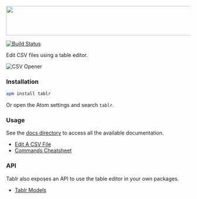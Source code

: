 <img src='http://abe33.github.io/atom-tablr/logo.svg' width='858' height='80'>

[![Build Status](https://travis-ci.org/abe33/atom-tablr.svg?branch=master)](https://travis-ci.org/abe33/atom-tablr)

Edit CSV files using a table editor.

![CSV Opener](http://abe33.github.io/atom-tablr/tablr.gif)

### Installation

```sh
apm install tablr
```

Or open the Atom settings and search `tablr`.

### Usage

See the [docs directory](https://github.com/abe33/atom-tablr/tree/master/docs) to access all the available documentation.

- [Edit A CSV File](https://github.com/abe33/atom-tablr/tree/master/docs/csv-edit.md)
- [Commands Cheatsheet](https://github.com/abe33/atom-tablr/tree/master/docs/cheatsheet.md)

### API

Tablr also exposes an API to use the table editor in your own packages.

- [Tablr Models](https://github.com/abe33/atom-tablr/tree/master/docs/tablr-api.md)
